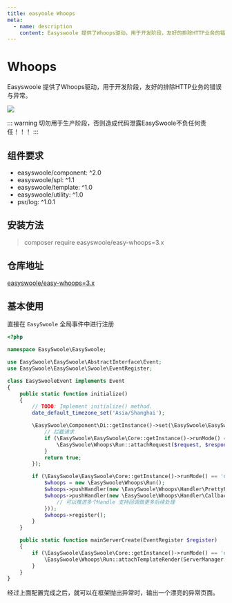 ```yaml
---
title: easyoole Whoops
meta:
  - name: description
    content: Easyswoole 提供了Whoops驱动，用于开发阶段，友好的排除HTTP业务的错误与异常。
---
```


# Whoops

Easyswoole 提供了Whoops驱动，用于开发阶段，友好的排除HTTP业务的错误与异常。

![](/Images/Passage/easyWhoops.png)


::: warning 
 切勿用于生产阶段，否则造成代码泄露EasySwoole不负任何责任！！！
:::

## 组件要求

- easyswoole/component: ^2.0
- easyswoole/spl: ^1.1
- easyswoole/template: ^1.0
- easyswoole/utility: ^1.0
- psr/log: ^1.0.1

## 安装方法

> composer require easyswoole/easy-whoops=3.x

## 仓库地址

[easyswoole/easy-whoops=3.x](https://github.com/easy-swoole/easy-whoops)

## 基本使用
直接在 `EasySwoole` 全局事件中进行注册
```php
<?php

namespace EasySwoole\EasySwoole;

use EasySwoole\EasySwoole\AbstractInterface\Event;
use EasySwoole\EasySwoole\Swoole\EventRegister;

class EasySwooleEvent implements Event
{
    public static function initialize()
    {
        // TODO: Implement initialize() method.
        date_default_timezone_set('Asia/Shanghai');

        \EasySwoole\Component\Di::getInstance()->set(\EasySwoole\EasySwoole\SysConst::HTTP_GLOBAL_ON_REQUEST, function (\EasySwoole\Http\Request $request, \EasySwoole\Http\Response $response): bool {
            // 拦截请求
            if (\EasySwoole\EasySwoole\Core::getInstance()->runMode() == 'dev') {
                \EasySwoole\Whoops\Run::attachRequest($request, $response);
            }
            return true;
        });

        if (\EasySwoole\EasySwoole\Core::getInstance()->runMode() == 'dev') {
            $whoops = new \EasySwoole\Whoops\Run();
            $whoops->pushHandler(new \EasySwoole\Whoops\Handler\PrettyPageHandler());  // 输出一个漂亮的页面
            $whoops->pushHandler(new \EasySwoole\Whoops\Handler\CallbackHandler(function ($exception, $inspector, $run, $handle) {
                // 可以推进多个Handle 支持回调做更多后续处理
            }));
            $whoops->register();
        }
    }

    public static function mainServerCreate(EventRegister $register)
    {
        if (\EasySwoole\EasySwoole\Core::getInstance()->runMode() == 'dev') {
            \EasySwoole\Whoops\Run::attachTemplateRender(ServerManager::getInstance()->getSwooleServer());
        }
    }
}
```

经过上面配置完成之后，就可以在框架抛出异常时，输出一个漂亮的异常页面。
